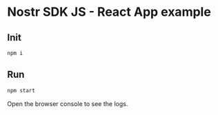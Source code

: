 # Nostr SDK JS - React App example

## Init

```bash
npm i
```

## Run

```bash
npm start
```

Open the browser console to see the logs.
